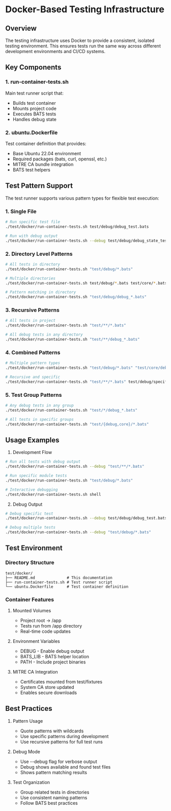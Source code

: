 # Docker-Based Testing Infrastructure

## Overview

The testing infrastructure uses Docker to provide a consistent, isolated testing environment. This ensures tests run the same way across different development environments and CI/CD systems.

## Key Components

### 1. run-container-tests.sh

Main test runner script that:

- Builds test container
- Mounts project code
- Executes BATS tests
- Handles debug state

### 2. ubuntu.Dockerfile

Test container definition that provides:

- Base Ubuntu 22.04 environment
- Required packages (bats, curl, openssl, etc.)
- MITRE CA bundle integration
- BATS test helpers

## Test Pattern Support

The test runner supports various pattern types for flexible test execution:

### 1. Single File

```bash
# Run specific test file
./test/docker/run-container-tests.sh test/debug/debug_test.bats

# Run with debug output
./test/docker/run-container-tests.sh --debug test/debug/debug_state_test.bats
```

### 2. Directory Level Patterns

```bash
# All tests in directory
./test/docker/run-container-tests.sh "test/debug/*.bats"

# Multiple directories
./test/docker/run-container-tests.sh test/debug/*.bats test/core/*.bats

# Pattern matching in directory
./test/docker/run-container-tests.sh "test/debug/debug_*.bats"
```

### 3. Recursive Patterns

```bash
# All tests in project
./test/docker/run-container-tests.sh "test/**/*.bats"

# All debug tests in any directory
./test/docker/run-container-tests.sh "test/**/debug_*.bats"
```

### 4. Combined Patterns

```bash
# Multiple pattern types
./test/docker/run-container-tests.sh "test/debug/*.bats" "test/core/debug_*.bats"

# Recursive and specific
./test/docker/run-container-tests.sh "test/**/*.bats" test/debug/specific_test.bats
```

### 5. Test Group Patterns

```bash
# Any debug tests in any group
./test/docker/run-container-tests.sh "test/*/debug_*.bats"

# All tests in specific groups
./test/docker/run-container-tests.sh "test/{debug,core}/*.bats"
```

## Usage Examples

1. Development Flow

```bash
# Run all tests with debug output
./test/docker/run-container-tests.sh --debug "test/**/*.bats"

# Run specific module tests
./test/docker/run-container-tests.sh "test/debug/*.bats"

# Interactive debugging
./test/docker/run-container-tests.sh shell
```

2. Debug Output

```bash
# Debug specific test
./test/docker/run-container-tests.sh --debug test/debug/debug_test.bats

# Debug multiple tests
./test/docker/run-container-tests.sh --debug "test/debug/*.bats"
```

## Test Environment

### Directory Structure

```
test/docker/
├── README.md              # This documentation
├── run-container-tests.sh # Test runner script
└── ubuntu.Dockerfile      # Test container definition
```

### Container Features

1. Mounted Volumes
   - Project root → /app
   - Tests run from /app directory
   - Real-time code updates

2. Environment Variables
   - DEBUG - Enable debug output
   - BATS_LIB - BATS helper location
   - PATH - Include project binaries

3. MITRE CA Integration
   - Certificates mounted from test/fixtures
   - System CA store updated
   - Enables secure downloads

## Best Practices

1. Pattern Usage
   - Quote patterns with wildcards
   - Use specific patterns during development
   - Use recursive patterns for full test runs

2. Debug Mode
   - Use --debug flag for verbose output
   - Debug shows available and found test files
   - Shows pattern matching results

3. Test Organization
   - Group related tests in directories
   - Use consistent naming patterns
   - Follow BATS best practices
